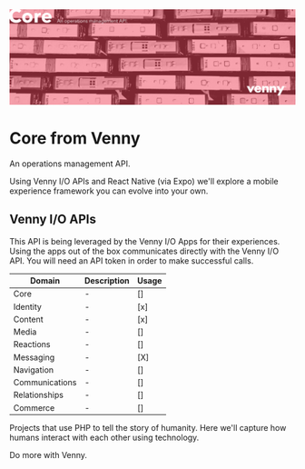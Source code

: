 <img src="https://github.com/withvenny/venny-apis-core-php/blob/master/venny-apis-cover-Core.png">

# Core from Venny

An operations management API.

Using Venny I/O APIs and React Native (via Expo) we'll explore a mobile experience framework you can evolve into your own.

## Venny I/O APIs
This API is being leveraged by the Venny I/O Apps for their experiences. Using the apps out of the box communicates directly with the Venny I/O API. You will need an API token in order to make successful calls.

|Domain|Description|Usage|
|-|-|-|
|Core|-|[]|
|Identity|-|[x]|
|Content|-|[x]|
|Media|-|[]|
|Reactions|-|[]|
|Messaging|-|[X]|
|Navigation|-|[]|
|Communications|-|[]|
|Relationships|-|[]|
|Commerce|-|[]|

Projects that use PHP to tell the story of humanity. Here we'll capture how humans interact with each other using technology.

Do more with Venny.
